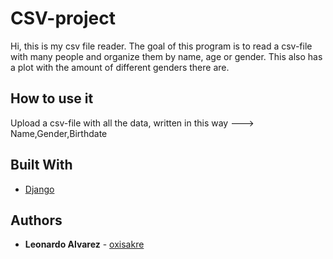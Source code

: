# CSV-project
 Hi, this is my csv file reader.
 The goal of this program is to read a csv-file with many people and organize them by name, age or gender. This also has a plot with the amount of different genders there are.

## How to use it

 Upload a csv-file with all the data, written in this way ---> Name,Gender,Birthdate

## Built With

* [Django](https://docs.djangoproject.com/en/4.1/)

## Authors

* **Leonardo Alvarez** - [oxisakre](https://github.com/oxisakre)